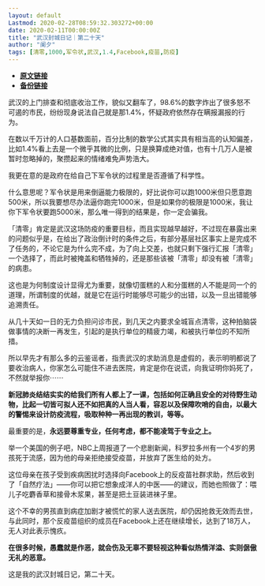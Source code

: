 ```yaml
---
layout: default
Lastmod: 2020-02-28T08:59:32.303272+00:00
date: 2020-02-11T00:00:00Z
title: "武汉封城日记｜第二十天"
author: "阑夕"
tags: [清零,1000,军令状,武汉,1.4,Facebook,疫苗,防疫]
---
```


* [**原文链接**](http://mp.weixin.qq.com/s?__biz=MjM5NzY2OTE2MQ==&mid=2652224610&idx=1&sn=68159d4dc6306a85c25274fdba5d5f92&chksm=bd376c248a40e532203a31ddb1bf6e4b4159a6065728d1bac0409138f6fd647f8fc3d2f2ac13#rd)
* [**备份链接**](http://archive.ph/QEAXc)


武汉的上门排查和彻底收治工作，貌似又翻车了，98.6%的数字炸出了很多怒不可遏的市民，纷纷现身说法自己就是那1.4%，怀疑政府依然存在瞒报漏报的行为。

  

在数以千万计的人口基数面前，百分比制的数学公式其实具有相当高的认知偏差，比如1.4%看上去是一个微乎其微的比例，只是换算成绝对值，也有十几万人是被暂时忽略掉的，聚攒起来的情绪难免声势浩大。

  

我更在意的是政府在给自己下军令状的过程里是否遵循了科学性。

  

什么意思呢？军令状是用来倒逼能力极限的，好比说你可以跑1000米但只愿意跑500米，所以我要想尽办法逼你跑完1000米，但是如果你的极限是1000米，我让你下军令状要跑5000米，那么唯一得到的结果是，你一定会骗我。

  

「清零」肯定是武汉这场防疫的重要目标，而且实现越早越好，不过现在暴露出来的问题似乎是，在给出了政治倒计时的条件之后，有部分基层社区事实上是完成不了任务的，不论它是为什么完不成，为了向上交差，也就只剩下强行汇报「清零」一个选择了，而此时被掩盖和牺牲掉的，还是那些该被「清零」却没有被「清零」的病患。

  

这也是为何制度设计显得尤为重要，就像切蛋糕的人和分蛋糕的人不能是同一个的道理，所谓制度的优越，就是它在运行时能够尽可能少的出错，以及一旦出错能够追溯责任。

  

从几十天如一日的无力负担问诊市民，到几天之内要求全城盲点清零，这种拍脑袋做事情的决断一再发生，引起的是执行单位的精疲力竭，和被执行单位的不知所措。

  

所以早先才有那么多的云鉴谣者，指责武汉的求助消息是虚假的，表示明明都说了要收治病人，你家怎么可能住不进去医院，肯定是你在说谎，向我证明你妈死了，不然就举报你⋯⋯

  

**新冠肺炎结结实实的给我们所有人都上了一课，包括如何正确且安全的对待野生动物，比起一切皆可拟人还不如把真的人当人看，容忍以及保障吹哨的自由，以最大的警惕来设计防疫流程，吸取种种一再出现的教训，等等。**

  

最重要的是，**永远要尊重专业，任何考虑，都不能凌驾于专业之上。**

  

举一个美国的例子吧，NBC上周报道了一个悲剧新闻，科罗拉多州有一个4岁的男孩死于流感，因为他的母亲拒绝接受疫苗，并放弃了医生给的处方。

  

这位母亲在孩子受到疾病困扰时选择向Facebook上的反疫苗社群求助，然后收到了「自然疗法」——你可以把它想象成洋人的中医——的建议，而她也照做了：喂儿子吃麝香草和接骨木浆果，甚至是把土豆装进袜子里。

  

这个不幸的男孩直到病症加剧才被慌忙的家人送去医院，却仍因抢救无效而去世，与此同时，那个反疫苗组织的成员在Facebook上还在继续增长，达到了18万人，无人对此表示愧疚。

  

**在很多时候，愚蠢就是作恶，就会伤及无辜不要轻视这种看似热情洋溢、实则倨傲无礼的恶意。**

  

这是我的武汉封城日记，第二十天。

